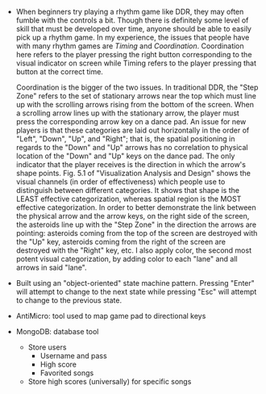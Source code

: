 - When beginners try playing a rhythm game like DDR, they may often fumble with the controls a bit. Though there is 
definitely some level of skill that must be developed over time, anyone should be able to easily pick up a rhythm game.
In my experience, the issues that people have with many rhythm games are *Timing* and *Coordination*. Coordination here 
refers to the player pressing the right button corresponding to the visual indicator on screen while Timing refers to 
the player pressing that button at the correct time. 

    Coordination is the bigger of the two issues. In traditional DDR, the "Step Zone" refers to the
set of stationary arrows near the top which must line up with the scrolling arrows rising from the bottom of the screen.
When a scrolling arrow lines up with the stationary arrow, the player must press the corresponding arrow key on a dance
pad. An issue for new players is that these categories are laid out horizontally in the order of "Left", "Down", "Up",
and "Right"; that is, the spatial positioning in regards to the "Down" and "Up" arrows has no correlation to physical 
location of the "Down" and "Up" keys on the dance pad. The only indicator that the player receives is the direction in
which the arrow's shape points. Fig. 5.1 of "Visualization Analysis and Design" shows the visual channels (in order of 
effectiveness) which people use to distinguish between different categories. It shows that shape is the LEAST effective
categorization, whereas spatial region is the MOST effective categorization. In order to better demonstrate the link
between the physical arrow and the arrow keys, on the right side of the screen, the asteroids line up with the "Step 
Zone" in the direction the arrows are pointing: asteroids coming from the top of the screen are destroyed with the "Up"
key, asteroids coming from the right of the screen are destroyed with the "Right" key, etc. I also apply color, the 
second most potent visual categorization, by adding color to each "lane" and all arrows in said "lane".    

- Built using an "object-oriented" state machine pattern. Pressing "Enter" will attempt to change to the next state while 
pressing "Esc" will attempt to change to the previous state.
- AntiMicro: tool used to map game pad to directional keys
- MongoDB: database tool
    - Store users
        - Username and pass
        - High score
        - Favorited songs
    - Store high scores (universally) for specific songs
        
